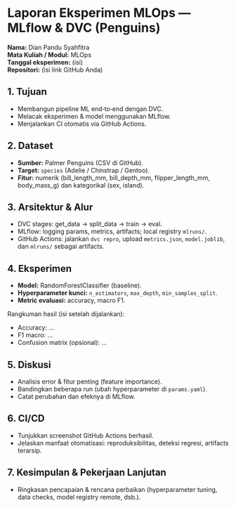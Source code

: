
# Laporan Eksperimen MLOps — MLflow & DVC (Penguins)

**Nama:** Dian Pandu Syahfitra  
**Mata Kuliah / Modul:** MLOps  
**Tanggal eksperimen:** (isi)  
**Repositori:** (isi link GitHub Anda)

## 1. Tujuan
- Membangun pipeline ML end‑to‑end dengan DVC.
- Melacak eksperimen & model menggunakan MLflow.
- Menjalankan CI otomatis via GitHub Actions.

## 2. Dataset
- **Sumber:** Palmer Penguins (CSV di GitHub).  
- **Target:** `species` (Adelie / Chinstrap / Gentoo).  
- **Fitur:** numerik (bill_length_mm, bill_depth_mm, flipper_length_mm, body_mass_g) dan kategorikal (sex, island).

## 3. Arsitektur & Alur
- DVC stages: get_data → split_data → train → eval.
- MLflow: logging params, metrics, artifacts; local registry `mlruns/`.
- GitHub Actions: jalankan `dvc repro`, upload `metrics.json`, `model.joblib`, dan `mlruns/` sebagai artifacts.

## 4. Eksperimen
- **Model:** RandomForestClassifier (baseline).  
- **Hyperparameter kunci:** `n_estimators`, `max_depth`, `min_samples_split`.  
- **Metric evaluasi:** accuracy, macro F1.

Rangkuman hasil (isi setelah dijalankan):
- Accuracy: …
- F1 macro: …
- Confusion matrix (opsional): …

## 5. Diskusi
- Analisis error & fitur penting (feature importance).
- Bandingkan beberapa run (ubah hyperparameter di `params.yaml`).
- Catat perubahan dan efeknya di MLflow.

## 6. CI/CD
- Tunjukkan screenshot GitHub Actions berhasil.
- Jelaskan manfaat otomatisasi: reproduksibilitas, deteksi regresi, artifacts terarsip.

## 7. Kesimpulan & Pekerjaan Lanjutan
- Ringkasan pencapaian & rencana perbaikan (hyperparameter tuning, data checks, model registry remote, dsb.).
